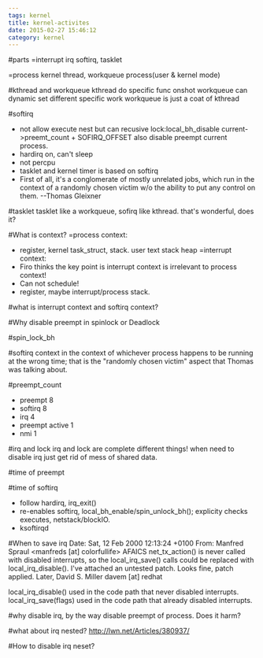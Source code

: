 ```yaml
---
tags: kernel
title: kernel-activites
date: 2015-02-27 15:46:12
category: kernel
---
```

#parts
=interrupt
irq
softirq, tasklet

=process 
kernel thread, workqueue
process(user & kernel mode)


#kthread and workqueue
kthread do specific func onshot
workqueue can dynamic set different specific work
workqueue is just a coat of kthread

#softirq
* not allow execute nest but can recusive lock:local_bh_disable 
current->preemt_count + SOFIRQ_OFFSET also disable preempt current process.
* hardirq on, can't sleep
* not percpu
* tasklet and kernel timer is based on softirq
* First of all, it's a conglomerate of mostly unrelated jobs, 
 which run in the context of a randomly chosen victim 
 w/o the ability to put any control on them. --Thomas Gleixner

#tasklet
tasklet like a workqueue, sofirq like kthread. that's wonderful, does it?

#What is context?
=process context: 
* register, kernel task_struct, stack. user text stack heap
=interrupt context: 
* Firo thinks the key point is interrupt context is irrelevant to process context!
* Can not schedule!
* register, maybe interrupt/process stack.

#what is interrupt context and softirq context?

#Why disable preempt in spinlock
or Deadlock

#spin_lock_bh

#softirq context
in the context of whichever process happens to be running at the wrong time; 
that is the "randomly chosen victim" aspect that Thomas was talking about.


#preempt_count
* preempt 8
* softirq 8
* irq	4
* preempt active 1
* nmi 1

#irq and lock
irq and lock are complete different things!
when need to disable irq just get rid of mess of shared data.

#time of preempt



#time of softirq
* follow hardirq, irq_exit()
* re-enables softirq, local_bh_enable/spin_unlock_bh(); explicity checks executes, netstack/blockIO.
* ksoftirqd


#When to save irq
Date: Sat, 12 Feb 2000 12:13:24 +0100 
From: Manfred Spraul <manfreds [at] colorfullife> 
AFAICS net_tx_action() is never called with disabled interrupts, so 
the local_irq_save() calls could be replaced with 
local_irq_disable(). I've attached an untested patch. 
Looks fine, patch applied. 
Later, 
David S. Miller 
davem [at] redhat 

local_irq_disable() used in the code path that never disabled interrupts.
local_irq_save(flags) used in the code path that already disabled interrupts.

#why disable irq, by the way disable preempt of process.
Does it harm?


#what about irq nested?
http://lwn.net/Articles/380937/


#How to disable irq neset?



